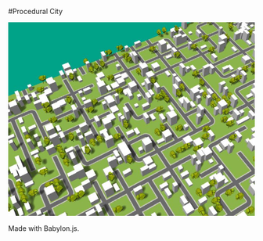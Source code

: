 #Procedural City

![](https://raw.githubusercontent.com/Temechon/procedural-city/master/screen.jpg)

Made with Babylon.js.
